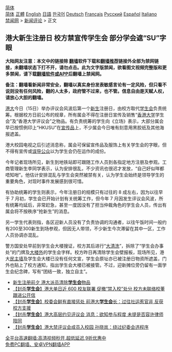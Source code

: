  <!-- 面包屑导航 --> <div class="breadcrumb"><!-- GTranslate: https://gtranslate.io/ -->  <div class="switcher notranslate">  <div class="selected">  <a href="#" onclick="return false;"> 简体</a>  </div>  <div class="option">  <a href="https://www.bannedbook.org" onclick="doGTranslate('zh-CN|zh-CN');jQuery('div.switcher div.selected a').html(jQuery(this).html());return false;" title="简体中文" class="nturl selected"> 简体</a>  <a href="https://www.bannedbook.org/zh-tw/" onclick="doGTranslate('zh-CN|zh-TW');jQuery('div.switcher div.selected a').html(jQuery(this).html());return false;" title="繁體中文" class="nturl"> 正體</a>  <a href="https://www.bannedbook.org/en/" onclick="doGTranslate('zh-CN|en');jQuery('div.switcher div.selected a').html(jQuery(this).html());return false;" title="English" class="nturl"> English</a>  <a href="https://www.bannedbook.org/ja/" onclick="doGTranslate('zh-CN|ja');jQuery('div.switcher div.selected a').html(jQuery(this).html());return false;" title="日本語" class="nturl"> 日語</a>  <a href="https://www.bannedbook.org/ko/" onclick="doGTranslate('zh-CN|ko');jQuery('div.switcher div.selected a').html(jQuery(this).html());return false;" title="한국어" class="nturl"> 한국어</a>  <a href="https://www.bannedbook.org/de/" onclick="doGTranslate('zh-CN|de');jQuery('div.switcher div.selected a').html(jQuery(this).html());return false;" title="Deutsch" class="nturl"> Deutsch</a>  <a href="https://www.bannedbook.org/fr/" onclick="doGTranslate('zh-CN|fr');jQuery('div.switcher div.selected a').html(jQuery(this).html());return false;" title="Français" class="nturl"> Français</a>  <a href="https://www.bannedbook.org/ru/" onclick="doGTranslate('zh-CN|ru');jQuery('div.switcher div.selected a').html(jQuery(this).html());return false;" title="Русский" class="nturl"> Русский</a>  <a href="https://www.bannedbook.org/es/" onclick="doGTranslate('zh-CN|es');jQuery('div.switcher div.selected a').html(jQuery(this).html());return false;" title="Español" class="nturl"> Español</a>  <a href="https://www.bannedbook.org/it/" onclick="doGTranslate('zh-CN|it');jQuery('div.switcher div.selected a').html(jQuery(this).html());return false;" title="Italiano" class="nturl"> Italiano</a>  </div>  </div>      <div class='breadcrumb-sub'><!-- Breadcrumb NavXT 6.3.0 --> <a href="https://www.bannedbook.org/" class="home">禁闻网</a> &gt; <a href="https://www.bannedbook.org/bnews/comments/" class="category">新闻评论</a> &gt; 正文</div></div><h2>港大新生注册日 校方禁宣传学生会 部分学会遮“SU”字眼</h2> <p class="notice"><b>大陆网友注意：本文中的链接除 <a href="https://github.com/bannedbook/fanqiang" >翻墙</a>软件下载和<a href="https://github.com/killgcd/justmysocks/blob/master/README.md">翻墙推荐</a>链接外全部为禁网链接，未翻墙状态下打不开，请勿点击。此为文字版禁闻，欲看图文视频完整版和更多禁闻，请下载<a href="https://github.com/bannedbook/fanqiang">翻墙软件或APP</a>后翻墙上禁闻网。</p><p>备注：翻墙看新闻非常安全，翻墙以真实身份发表敏感言论有一定风险，但只看不说则没有任何风险，翻的人太多，政府管不过来，也不管。信息自由是天赋人权，请放心大胆的翻墙。</b></p>  <div class="entry">  <p><a href="https://www.bannedbook.org/bnews/tag/%E6%B8%AF%E5%A4%A7/" class="st_tag internal_tag" rel="tag" title="标签 港大 下的日志">港大</a>今日（15日）举办评议会风波后第一个<span class='wp_keywordlink'><a href="https://www.bannedbook.org/forum2/topic1642.html" title="正见网《新生》" target="_blank">新生</a></span>注册日，由校方取代<a href="https://www.bannedbook.org/bnews/tag/%E5%AD%A6%E7%94%9F%E4%BC%9A/" class="st_tag internal_tag" rel="tag" title="标签 学生会 下的日志">学生会</a>负责统筹。根据校方日前公布的规章，所有属会不得在注册日宣传及销售“<a href="https://www.bannedbook.org/bnews/tag/%E9%A6%99%E6%B8%AF%E5%A4%A7%E5%AD%A6/" class="st_tag internal_tag" rel="tag" title="标签 香港大学 下的日志">香港大学</a>学生会”及“香港大学评议会”之物品。有负责统筹的学生向《立场》表示，大部分属会早已按惯例印上“HKUSU”在<a href="https://www.bannedbook.org/bnews/tag/%e5%ae%a3%e4%bc%a0%e5%93%81/" class="st_tag internal_tag" rel="tag" title="标签 宣传品 下的日志">宣传品</a>上，不少属会今日唯有刻意用黑胶纸及其他海报遮盖。</p> <p>港大校园电视之后引述消息称，属会可保留宣传品及服饰上有关学生会的字眼，但不得有宣传或<a href="https://www.bannedbook.org/bnews/tag/%E8%AF%AF%E5%AF%BC%E5%85%AC%E4%BC%97/" class="st_tag internal_tag" rel="tag" title="标签 误导公众 下的日志">误导公众</a>以为学生会仍在运作的成份。</p>  <p>今年记者现场所见，新生到地铁站即可跟随工作人员到各指定地方注册及参观。工商管理新生李同学表示，认为安排很乱，不少资讯也很迟才发放，“自己好似咩都唔知咁”。他估计安排混乱与学生会突然被禁有关，认为学生会始终是领导学生的重要角色，对现时事件发展感到很可惜。</p> <p>有协助统筹的学生则表示，今年注册日的规模只有过往的 8 成左右，因为以往早于 7 月初，学生会已开始计划有关统筹工作，但今年 7 月因发生评议会风波，所有统筹均延后，非常赶急，甚至一度因没有了担当仲裁角色的学生会人员，传出有属会将不按秩序“抢新生”的消息。</p>  <p>另一学生代表则指，各区迎新人员没有了负责协调的沟通者，以往午饭时间一般约有200至300新生到场参观，但因无人带领，不少新生今次滞留在其中一区，工作人员协调亦混乱。</p> <p>警方国安处早前到学生会大楼搜证，校方其后进行“<a href="https://www.bannedbook.org/bnews/tag/%e5%a4%a7%e6%b8%85%e6%b4%97/" class="st_tag internal_tag" rel="tag" title="标签 大清洗 下的日志">大清洗</a>”，拆除了“学生会办事处”的门牌及<a href="https://www.bannedbook.org/bnews/tag/%E5%A4%A7%E6%A5%BC%E5%A4%96/" class="st_tag internal_tag" rel="tag" title="标签 大楼外 下的日志">大楼外</a>的学生会字样。校方昨日再清除学生会壁报板，现场所见，港大<a href="https://www.bannedbook.org/bnews/tag/%e6%b0%91%e4%b8%bb%e5%a2%99/" class="st_tag internal_tag" rel="tag" title="标签 民主墙 下的日志">民主墙</a>及学生会大楼已没有任何文宣，学生会原址亦已被注册日物资所遮盖，门外也贴上了校方通知，指出学生会大楼已被接管。不过，迎新摊位旁仍留有一面学生会纪念碑，写有“团结一致，独立自主”。</p>  <ul class='op-related-articles' title='相关阅读'> <li><a href='https://www.bannedbook.org/bnews/comments/20210813/1605708.html' target='_blank'>新生注册前夕 港大派员清除<b>学生会</b>物品</a></li> <li><a href='https://www.bannedbook.org/bnews/comments/20210807/1601651.html' target='_blank'>【封杀<b>学生会</b>】港大单日近 600 校友联署 促撤“禁入校”处分 校方未联络校董跟进公开信</a></li> <li><a href='https://www.bannedbook.org/bnews/comments/20210806/1601001.html' target='_blank'>【封杀<b>学生会</b>】校委会鲜有直接惩处 前港大<b>学生会</b>长：过往社运惹官非 反获校方支援</a></li> <li><a href='https://www.bannedbook.org/bnews/comments/20210805/1600922.html' target='_blank'>【封杀<b>学生会</b>】港大高层约见评议会 消息：欲知参与程度 未提是否容许律师陪同</a></li> <li><a href='https://www.bannedbook.org/bnews/comments/20210805/1600719.html' target='_blank'>【封杀<b>学生会</b>】港大禁评议会成员入校园 孙晓岚：绕过纪委会违程序</a></li> </ul> <p class="texttj"> <a href="https://github.com/bannedbook/fanqiang/wiki/V2ray%E6%9C%BA%E5%9C%BA" target="_blank">全平台高速翻墙:高清视频秒开,超低延迟,9折优惠中</a><br/> <a href="https://github.com/bannedbook/fanqiang/wiki/%E7%A6%81%E9%97%BB%E7%BD%91%E5%AE%89%E5%8D%93%E7%BF%BB%E5%A2%99%E6%96%B0%E9%97%BBAPP" target="_blank">免费PC翻墙、安卓VPN翻墙APP</a></p><p> </p> <a name='sharetosocial'></a>  <div style="margin-bottom:5px;padding-bottom:5px;clear:both"> <div id="archive-pix-1" class="banner-ads"> <!-- AuctionX Display platform tag START --> <div id="26318x728x90x621x_ADSLOT2" clicktrack="%%CLICK_URL_ESC%%"></div> <!-- AuctionX Display platform tag END --> </div> <div id="archive-pix-2" class="banner-ads"> <!-- AuctionX Display platform tag START --> <div id="26315x300x250x621x_ADSLOT2" clicktrack="%%CLICK_URL_ESC%%"></div> <!-- AuctionX Display platform tag END --> </div> </div>  <div id="archive-pix-1" class="banner-ads"> <!-- AuctionX Display platform tag START --> <div id="26318x728x90x621x_ADSLOT3" clicktrack="%%CLICK_URL_ESC%%"></div> <!-- AuctionX Display platform tag END --> </div> </div><!--END ENTRY--> 